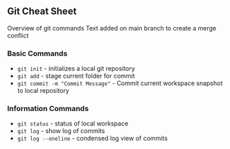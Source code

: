 ## Git Cheat Sheet

Overview of git commands
Text added on main branch
to create a merge conflict

### Basic Commands
* `git init` - initializes a local git repository
* `git add` - stage current folder for commit
* `git commit -m "Commit Message"` - Commit current workspace snapshot to local repository

### Information Commands
* `git status` - status of local workspace
* `git log` - show log of commits
* `git log --oneline` - condensed log view of commits
